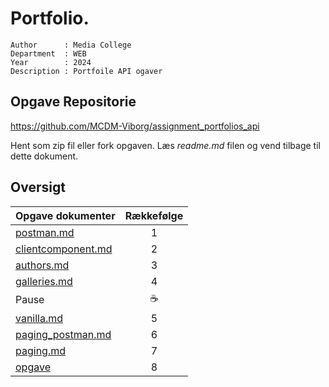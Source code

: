 # Portfolio.

```
Author      : Media College
Department  : WEB 
Year        : 2024 
Description : Portfoile API ogaver         
```

## Opgave Repositorie

https://github.com/MCDM-Viborg/assignment_portfolios_api

Hent som zip fil eller fork opgaven. Læs *readme.md* filen og vend tilbage til dette dokument.

## Oversigt

| Opgave dokumenter                         | Rækkefølge    | 
| -                                         |:-------------:| 
| [postman.md](postman.md)                  | 1             | 
| [clientcomponent.md](clientcomponent.md)  | 2             | 
| [authors.md](authors.md)                  | 3             | 
| [galleries.md](galleries.md)              | 4             | 
| Pause                                     | :coffee:      | 
| [vanilla.md](galleries.md)                | 5             | 
| [paging_postman.md](paging_postman.md)    | 6             | 
| [paging.md](paging.md)                   | 7             | 
| [opgave](opgave.md)                       | 8             | 